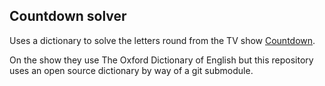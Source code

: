 ## Countdown solver

Uses a dictionary to solve the letters round from the TV show [Countdown](https://en.wikipedia.org/wiki/Countdown_(game_show)).

On the show they use The Oxford Dictionary of English but this repository uses an open source dictionary by way of a git submodule.
